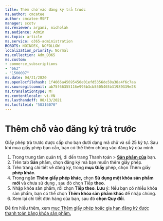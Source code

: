 ```yaml
---
title: Thêm chỗ vào đăng ký trả trước
ms.author: cmcatee
author: cmcatee-MSFT
manager: scotv
ms.reviewer: argani, nicholak
ms.audience: Admin
ms.topic: article
ms.service: o365-administration
ROBOTS: NOINDEX, NOFOLLOW
localization_priority: Normal
ms.collection: Adm_O365
ms.custom:
- commerce_subscriptions
- "663"
- "1500007"
ms.date: 04/21/2020
ms.openlocfilehash: 1f4666a45695450e01efd5356de50a38a4f6c7aa
ms.sourcegitcommit: ab75f66355116e995b3cb5505465b31989339e28
ms.translationtype: MT
ms.contentlocale: vi-VN
ms.lasthandoff: 08/13/2021
ms.locfileid: "58316070"
---
```

# <a name="add-seats-to-a-prepaid-subscription"></a>Thêm chỗ vào đăng ký trả trước

Giấy phép trả trước được cấp cho bạn dưới dạng mã chữ và số 25 ký tự. Sau khi mua giấy phép bạn cần, bạn có thể thêm chúng vào đăng ký của mình.

1. Trong trung tâm quản trị, đi đến trang Thanh toán  >  **[Sản phẩm của](https://go.microsoft.com/fwlink/p/?linkid=842054)** bạn.
2. Trên tab **Sản** phẩm, chọn đăng ký mà bạn muốn thêm giấy phép.
3. Trên trang chi tiết về đăng ký, trong **mục Giấy** phép, chọn Thêm giấy **phép khác.**
4. Trong ngăn **Thêm giấy phép khác,** chọn **Sử dụng một khóa sản phẩm mới** và chưa sử dụng , sau đó chọn Tiếp **theo**.
5. Nhập khóa sản phẩm, rồi chọn **Tiếp theo**.
    **Lưu** ý: Nếu bạn có nhiều khóa sản phẩm, bạn có thể chọn **Thêm khóa sản phẩm khác** để nhập chúng.
6. Xem lại chi tiết đơn hàng của bạn, sau đó **chọn Quy đổi**.

Để tìm hiểu thêm, xem [mục Thêm giấy phép hoặc gia hạn đăng ký được thanh toán bằng khóa sản phẩm.](https://docs.microsoft.com/microsoft-365/commerce/licenses/add-licenses-using-product-key)